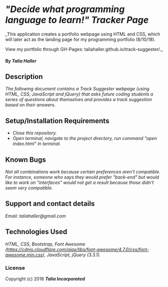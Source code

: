 # _"Decide what programming language to learn!" Tracker Page_

_This application creates a portfolio webpage using HTML and CSS, which will later act as the landing page for my programming portfolio (8/10/18).

View my portfolio through GH-Pages: taliahaller.github.io/track-suggester/._

#### By _**Talia Haller**_

## Description

_The following document contains a Track Suggester webpage (using HTML, CSS, JavaScript and jQuery) that asks future coding students a series of questions about themselves and provides a track suggestion based on their answers._

## Setup/Installation Requirements

* _Close this repository._
* _Open terminal, navigate to the project directory, run command "open index.html" in terminal._

## Known Bugs

_Not all combinations work because certain preferences aren't compatible. For instance, someone who says they would prefer "back-end" but would like to work on "interfaces" would not get a result because those didn't seem very compatible._

## Support and contact details

_Email: taliahaller@gmail.com_

## Technologies Used

_HTML, CSS, Bootstrap, Font Awesome (https://cdnjs.cloudflare.com/ajax/libs/font-awesome/4.7.0/css/font-awesome.min.css), JavaScript, jQuery (3.3.1)._

### License

Copyright (c) 2018 **_Talia Incorporated_**
